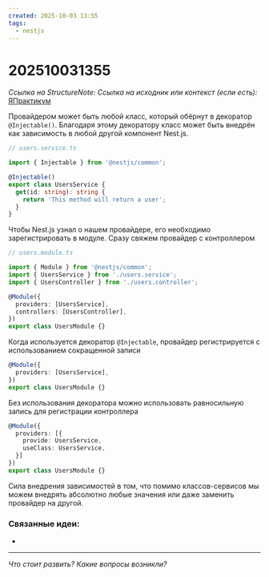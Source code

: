```yaml
---
created: 2025-10-03 13:55
tags:
  - nestjs
---
```

# 202510031355
*Ссылка на StructureNote:*
*Ссылка на исходник или контекст (если есть):* [ЯПрактикум](https://practicum.yandex.ru/trainer/backend-nodejs/lesson/22418348-d1ed-4fa8-a344-022f984ddf6d/task/e3e1075f-74d4-45b0-bf1d-4f4a07eebc4a/)

Провайдером может быть любой класс, который обёрнут в декоратор `@Injectable()`. Благодаря этому декоратору класс может быть внедрён как зависимость в любой другой компонент Nest.js.
```ts
// users.service.ts

import { Injectable } from '@nestjs/common';

@Injectable()
export class UsersService {
  get(id: string): string {
    return 'This method will return a user';
  }
}
```
Чтобы Nest.js узнал о нашем провайдере, его необходимо зарегистрировать в модуле. Сразу свяжем провайдер с контроллером
```ts
// users.module.ts

import { Module } from '@nestjs/common';
import { UsersService } from './users.service';
import { UsersController } from './users.controller';

@Module({
  providers: [UsersService],
  controllers: [UsersController],
})
export class UsersModule {}
```
Когда используется декоратор `@Injectable`, провайдер регистрируется с использованием сокращенной записи
```ts
@Module({
  providers: [UsersService],
})
export class UsersModule {}
```
Без использования декоратора можно использовать равносильную запись для регистрации контроллера
```ts
@Module({
  providers: [{
    provide: UsersService,
    useClass: UsersService,
  }]
})
export class UsersModule {}
```
Сила внедрения зависимостей в том, что помимо классов-сервисов мы можем внедрять абсолютно любые значения или даже заменить провайдер на другой.
### Связанные идеи:
* 
---

*Что стоит развить? Какие вопросы возникли?*